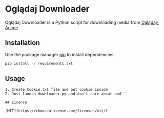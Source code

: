 # Oglądaj Downloader

Oglądaj Downloader is a Python script for downloading media from [Oglądaj-Anime](https://ogladajanime.pl/)

## Installation

Use the package manager [pip](https://pip.pypa.io/en/stable/) to install dependencies.

```bash
pip install -r requirements.txt
```

## Usage
```
1. Create Cookie.txt file and put cookie inside
2. Just launch downloader.py and don't care about cwd```

## License

[MIT](https://choosealicense.com/licenses/mit/)
